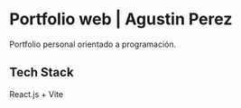 # Portfolio web | Agustin Perez

Portfolio personal orientado a programación.


## Tech Stack

React.js + Vite

